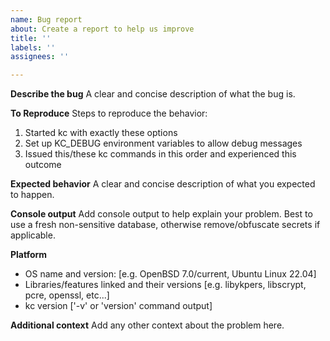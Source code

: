 ```yaml
---
name: Bug report
about: Create a report to help us improve
title: ''
labels: ''
assignees: ''

---
```


**Describe the bug**
A clear and concise description of what the bug is.

**To Reproduce**
Steps to reproduce the behavior:
1. Started kc with exactly these options
2. Set up KC_DEBUG environment variables to allow debug messages
3. Issued this/these kc commands in this order and experienced this outcome

**Expected behavior**
A clear and concise description of what you expected to happen.

**Console output**
Add console output to help explain your problem. Best to use a fresh non-sensitive database, otherwise remove/obfuscate secrets if applicable.

**Platform**
 - OS name and version: [e.g. OpenBSD 7.0/current, Ubuntu Linux 22.04]
 - Libraries/features linked and their versions [e.g. libykpers, libscrypt, pcre, openssl, etc...]
 - kc version ['-v' or 'version' command output]

**Additional context**
Add any other context about the problem here.
